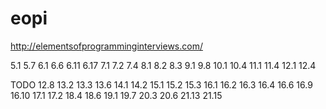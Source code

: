 # eopi
http://elementsofprogramminginterviews.com/


5.1 5.7
6.1 6.6 6.11 6.17
7.1 7.2 7.4
8.1 8.2 8.3
9.1 9.8
10.1 10.4
11.1 11.4
12.1 12.4

TODO
12.8
13.2 13.3 13.6
14.1 14.2
15.1 15.2 15.3
16.1 16.2 16.3 16.4 16.6 16.9 16.10
17.1 17.2
18.4 18.6
19.1 19.7
20.3 20.6
21.13 21.15

